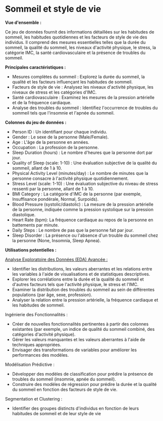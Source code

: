 # Sommeil et style de vie

**Vue d'ensemble :**

Ce jeu de données fournit des informations détaillées sur les habitudes de sommeil, les habitudes quotidiennes et les facteurs de style de vie des individus. Il comprend des mesures essentielles telles que la durée du sommeil, la qualité du sommeil, les niveaux d'activité physique, le stress, la catégorie IMC, la santé cardiovasculaire et la présence de troubles du sommeil.

**Principales caractéristiques :**

- Mesures complètes du sommeil : Explorez la durée du sommeil, la qualité et les facteurs influençant les habitudes de sommeil.
- Facteurs de style de vie : Analysez les niveaux d'activité physique, les niveaux de stress et les catégories d'IMC.
- Santé cardiovasculaire : Examinez les mesures de la pression artérielle et de la fréquence cardiaque.
- Analyse des troubles du sommeil : Identifiez l'occurrence de troubles du sommeil tels que l'insomnie et l'apnée du sommeil.

**Colonnes du jeu de données :**

- Person ID : Un identifiant pour chaque individu.
- Gender : Le sexe de la personne (Male/Female).
- Age : L'âge de la personne en années.
- Occupation : La profession de la personne.
- Sleep Duration (hours) : Le nombre d'heures que la personne dort par jour.
- Quality of Sleep (scale: 1-10) : Une évaluation subjective de la qualité du sommeil, allant de 1 à 10.
- Physical Activity Level (minutes/day) : Le nombre de minutes que la personne consacre à l'activité physique quotidiennement.
- Stress Level (scale: 1-10) : Une évaluation subjective du niveau de stress ressenti par la personne, allant de 1 à 10.
- BMI Category : La catégorie d'IMC de la personne (par exemple, Insuffisance pondérale, Normal, Surpoids).
- Blood Pressure (systolic/diastolic) : La mesure de la pression artérielle de la personne, indiquée comme la pression systolique sur la pression diastolique.
- Heart Rate (bpm): La fréquence cardiaque au repos de la personne en battements par minute.
- Daily Steps : Le nombre de pas que la personne fait par jour.
- Sleep Disorder : La présence ou l'absence d'un trouble du sommeil chez la personne (None, Insomnia, Sleep Apnea).

**Utilisations potentielles :**

<u>Analyse Exploratoire des Données (EDA) Avancée :</u>

- Identifier les distributions, les valeurs aberrantes et les relations entre les variables à l'aide de visualisations et de statistiques descriptives.
- Explorer les corrélations entre la durée et la qualité du sommeil et d'autres facteurs tels que l'activité physique, le stress et l'IMC.
- Examiner la distribution des troubles du sommeil au sein de différentes populations (par âge, sexe, profession).
- Analyser la relation entre la pression artérielle, la fréquence cardiaque et les habitudes de sommeil.

Ingénierie des Fonctionnalités :

- Créer de nouvelles fonctionnalités pertinentes à partir des colonnes existantes (par exemple, un indice de qualité du sommeil combiné, des catégories d'activité physique).
- Gérer les valeurs manquantes et les valeurs aberrantes à l'aide de techniques appropriées.
- Envisager des transformations de variables pour améliorer les performances des modèles.

Modélisation Prédictive :

- Développer des modèles de classification pour prédire la présence de troubles du sommeil (insomnie, apnée du sommeil).
- Construire des modèles de régression pour prédire la durée et la qualité du sommeil en fonction des facteurs de style de vie.
    
Segmentation et Clustering :

- Identifier des groupes distincts d'individus en fonction de leurs habitudes de sommeil et de leur style de vie
